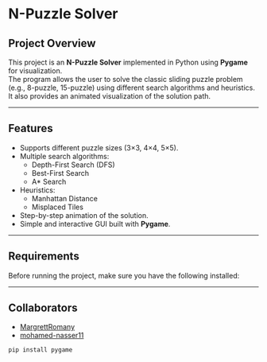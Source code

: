 # N-Puzzle Solver

## Project Overview
This project is an **N-Puzzle Solver** implemented in Python using **Pygame** for visualization.  
The program allows the user to solve the classic sliding puzzle problem (e.g., 8-puzzle, 15-puzzle) using different search algorithms and heuristics.  
It also provides an animated visualization of the solution path.

---

## Features
- Supports different puzzle sizes (3×3, 4×4, 5×5).
- Multiple search algorithms:
  - Depth-First Search (DFS)
  - Best-First Search
  - A* Search
- Heuristics:
  - Manhattan Distance
  - Misplaced Tiles
- Step-by-step animation of the solution.
- Simple and interactive GUI built with **Pygame**.

---

## Requirements
Before running the project, make sure you have the following installed:

----

## Collaborators
- [MargrettRomany](https://github.com/MargrettRomany)
- [mohamed-nasser11](https://github.com/mohamed-nasser11)

```bash
pip install pygame
